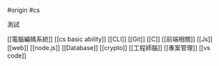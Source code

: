 #origin #cs 

測試

[[電腦編碼系統]]
[[cs basic ability]]
[[CLI]]
[[Git]]
[[C]]
[[前端相關]]
[[Js]]
[[web]]
[[node.js]]
[[Database]]
[[crypto]]
[[工程師腦]]
[[專案管理]]
[[vs code]]
